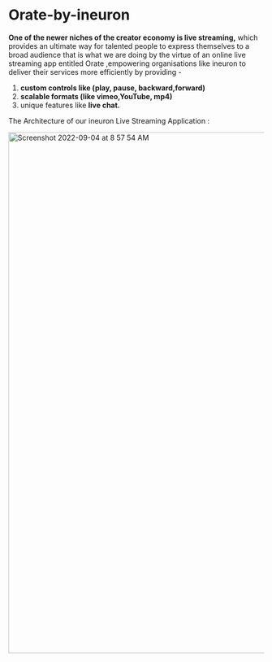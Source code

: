 # Orate-by-ineuron
 <b>One of the newer niches of the creator economy is live streaming,</b> which provides an ultimate way for talented people to express themselves to a broad audience that is what we are doing by the virtue of an online live streaming app entitled Orate ,empowering organisations like ineuron to deliver their services more efficiently by  providing - 
 1. <b>custom controls like (play, pause, backward,forward)</b> 
 2. <b>scalable formats (like vimeo,YouTube, mp4)</b> 
 3. unique features like <b>live chat.</b>

The Architecture of our ineuron Live Streaming Application :

<img width="1025" alt="Screenshot 2022-09-04 at 8 57 54 AM" src="https://user-images.githubusercontent.com/82359146/188295880-968ed649-5123-4f35-8aee-9ad46584d6a0.png">


